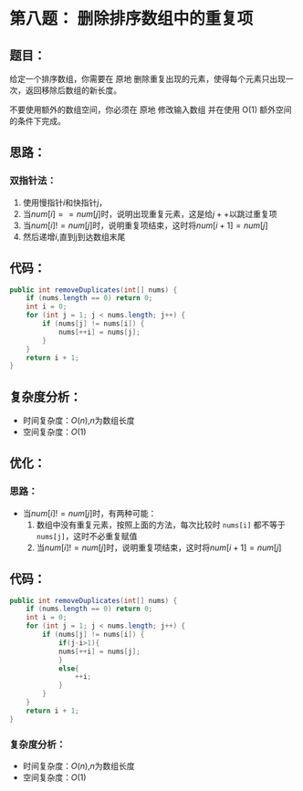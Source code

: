 # 第八题： 删除排序数组中的重复项

## 题目：

给定一个排序数组，你需要在 原地 删除重复出现的元素，使得每个元素只出现一次，返回移除后数组的新长度。

不要使用额外的数组空间，你必须在 原地 修改输入数组 并在使用 O(1) 额外空间的条件下完成。

## 思路：

### 双指针法：

1. 使用慢指针$i$和快指针$j$，
2. 当$num[i]==num[j]$时，说明出现重复元素，这是给$j++$以跳过重复项
3. 当$num[i] != num[j]$时，说明重复项结束，这时将$num[i+1]=num[j]$
4. 然后递增$i$,直到j到达数组末尾

## 代码：

```java
public int removeDuplicates(int[] nums) {
    if (nums.length == 0) return 0;
    int i = 0;
    for (int j = 1; j < nums.length; j++) {
        if (nums[j] != nums[i]) {
            nums[++i] = nums[j];
        }
    }
    return i + 1;
}
```

## 复杂度分析：

- 时间复杂度：$O(n)$,$n$为数组长度
- 空间复杂度：$O(1)$



## 优化：

### 思路：

- 当$num[i] != num[j]$时，有两种可能：
  1. 数组中没有重复元素，按照上面的方法，每次比较时 `nums[i]` 都不等于 `nums[j]`，这时不必重复赋值
  2. 当$num[i] != num[j]$时，说明重复项结束，这时将$num[i+1]=num[j]$

## 代码：

```java
public int removeDuplicates(int[] nums) {
    if (nums.length == 0) return 0;
    int i = 0;
    for (int j = 1; j < nums.length; j++) {
        if (nums[j] != nums[i]) {
            if(j-i>1){
            nums[++i] = nums[j];
            }
            else{
                ++i;
            }
        }
    }
    return i + 1;
}
```

### 复杂度分析：

- 时间复杂度：$O(n)$,$n$为数组长度
- 空间复杂度：$O(1)$

